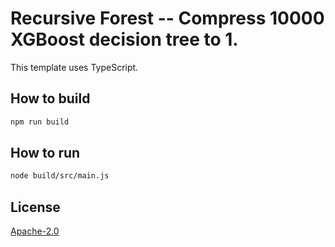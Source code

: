 # Recursive Forest -- Compress 10000 XGBoost decision tree to 1.


This template uses TypeScript.

## How to build

```sh
npm run build
```

## How to run
```sh
node build/src/main.js
```


## License

[Apache-2.0](LICENSE)
